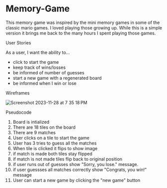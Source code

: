 # Memory-Game

This memory game was inspired by the mini memory games in some of the classic mario games. I loved playing those growing up. While this is a simple version it brings me back to the many hours I spent playing those games.

User Stories

As a user, I want the ability to...
  - click to start the game
  - keep track of wins/losses
  - be informed of number of guesses
  - start a new game with a regenerated board
  - be informed when I win or lose

Wireframes


![Screenshot 2023-11-28 at 7 35 18 PM](https://github.com/spenserg92/Memory-Game/assets/149332042/f12c288a-d2a7-4750-8b65-c1de35e12920)




Pseudocode

1. Board is intialized
2. There are 18 tiles on the board
3. There are 9 matches
4. User clicks on a tile to start the game
5. User has 3 tries to guess all the matches
6. When tile is clicked it flips to show image
7. if match is made both tiles stay flipped
8. if match is not made tiles flip back to original position
9. if user runs out of guesses show "Sorry, you lose." message.
10. if user guessses all matches correctly show "Congrats, you win!" message
11. User can start a new game by clicking the "new game" button
